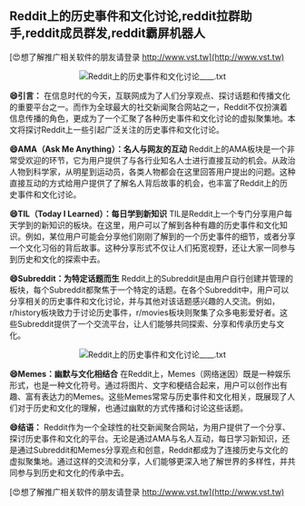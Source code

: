 ## **Reddit上的历史事件和文化讨论,reddit拉群助手,reddit成员群发,reddit霸屏机器人**

[😍想了解推广相关软件的朋友请登录 http://www.vst.tw](http://www.vst.tw)

 <center><img src="https://vst.tw/MP4/tuiguang/png/5.png" alt="Reddit上的历史事件和文化讨论____.txt"></center>

**😄引言：**
在信息时代的今天，互联网成为了人们分享观点、探讨话题和传播文化的重要平台之一。而作为全球最大的社交新闻聚合网站之一，Reddit不仅扮演着信息传播的角色，更成为了一个汇聚了各种历史事件和文化讨论的虚拟聚集地。本文将探讨Reddit上一些引起广泛关注的历史事件和文化讨论。

**😄AMA（Ask Me Anything）：名人与网友的互动**
Reddit上的AMA板块是一个非常受欢迎的环节，它为用户提供了与各行业知名人士进行直接互动的机会。从政治人物到科学家，从明星到运动员，各类人物都会在这里回答用户提出的问题。这种直接互动的方式给用户提供了了解名人背后故事的机会，也丰富了Reddit上的历史事件和文化讨论。

**😄TIL（Today I Learned）：每日学到新知识**
TIL是Reddit上一个专门分享用户每天学到的新知识的板块。在这里，用户可以了解到各种有趣的历史事件和文化知识。例如，某位用户可能会分享他们刚刚了解到的一个历史事件的细节，或者分享一个文化习俗的背后故事。这种分享形式不仅让人们拓宽视野，还让大家一同参与到历史和文化的探索中去。

**😄Subreddit：为特定话题而生**
Reddit上的Subreddit是由用户自行创建并管理的板块，每个Subreddit都聚焦于一个特定的话题。在各个Subreddit中，用户可以分享相关的历史事件和文化讨论，并与其他对该话题感兴趣的人交流。例如，r/history板块致力于讨论历史事件，r/movies板块则聚集了众多电影爱好者。这些Subreddit提供了一个交流平台，让人们能够共同探索、分享和传承历史与文化。

 <center><img src="https://vst.tw/MP4/tuiguang/png/5.png" alt="Reddit上的历史事件和文化讨论____.txt"></center>

**😄Memes：幽默与文化相结合**
在Reddit上，Memes（网络迷因）既是一种娱乐形式，也是一种文化符号。通过将图片、文字和梗结合起来，用户可以创作出有趣、富有表达力的Memes。这些Memes常常与历史事件和文化相关，既展现了人们对于历史和文化的理解，也通过幽默的方式传播和讨论这些话题。

**😄结语：**
Reddit作为一个全球性的社交新闻聚合网站，为用户提供了一个分享、探讨历史事件和文化的平台。无论是通过AMA与名人互动，每日学习新知识，还是通过Subreddit和Memes分享观点和创意，Reddit都成为了连接历史与文化的虚拟聚集地。通过这样的交流和分享，人们能够更深入地了解世界的多样性，并共同参与到历史和文化的传承中去。

[😍想了解推广相关软件的朋友请登录 http://www.vst.tw](http://www.vst.tw)



